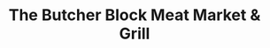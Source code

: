 ---
title: "The Butcher Block Meat Market & Grill"
url: /lovington/the-butcher-block-meat-market-and-grill/
shop: convenience
---